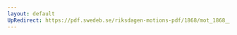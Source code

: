 ```yaml
---
layout: default
UpRedirect: https://pdf.swedeb.se/riksdagen-motions-pdf/1868/mot_1868__fk__00012.pdf
---
```

